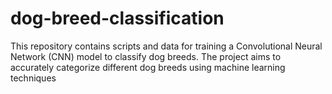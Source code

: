 # dog-breed-classification
This repository contains scripts and data for training a Convolutional Neural Network (CNN) model to classify dog breeds. The project aims to accurately categorize different dog breeds using machine learning techniques
